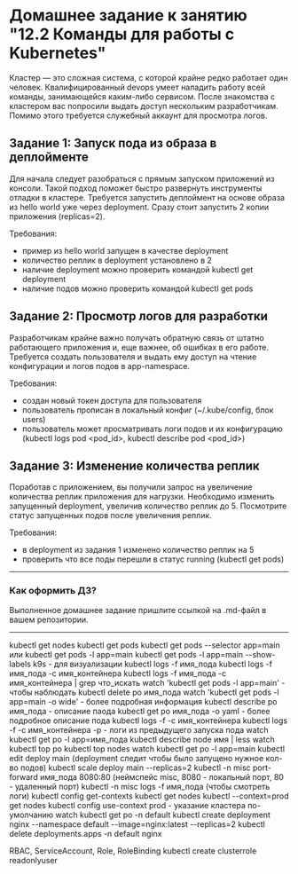 # Домашнее задание к занятию "12.2 Команды для работы с Kubernetes"
Кластер — это сложная система, с которой крайне редко работает один человек. Квалифицированный devops умеет наладить работу всей команды, занимающейся каким-либо сервисом.
После знакомства с кластером вас попросили выдать доступ нескольким разработчикам. Помимо этого требуется служебный аккаунт для просмотра логов.

## Задание 1: Запуск пода из образа в деплойменте
Для начала следует разобраться с прямым запуском приложений из консоли. Такой подход поможет быстро развернуть инструменты отладки в кластере. Требуется запустить деплоймент на основе образа из hello world уже через deployment. Сразу стоит запустить 2 копии приложения (replicas=2).

Требования:
 * пример из hello world запущен в качестве deployment
 * количество реплик в deployment установлено в 2
 * наличие deployment можно проверить командой kubectl get deployment
 * наличие подов можно проверить командой kubectl get pods


## Задание 2: Просмотр логов для разработки
Разработчикам крайне важно получать обратную связь от штатно работающего приложения и, еще важнее, об ошибках в его работе.
Требуется создать пользователя и выдать ему доступ на чтение конфигурации и логов подов в app-namespace.

Требования:
 * создан новый токен доступа для пользователя
 * пользователь прописан в локальный конфиг (~/.kube/config, блок users)
 * пользователь может просматривать логи подов и их конфигурацию (kubectl logs pod <pod_id>, kubectl describe pod <pod_id>)


## Задание 3: Изменение количества реплик
Поработав с приложением, вы получили запрос на увеличение количества реплик приложения для нагрузки. Необходимо изменить запущенный deployment, увеличив количество реплик до 5. Посмотрите статус запущенных подов после увеличения реплик.

Требования:
 * в deployment из задания 1 изменено количество реплик на 5
 * проверить что все поды перешли в статус running (kubectl get pods)

---

### Как оформить ДЗ?

Выполненное домашнее задание пришлите ссылкой на .md-файл в вашем репозитории.

---

kubectl get nodes
kubectl get pods
kubectl get pods --selector app=main
или kubectl get pods -l app=main
kubectl get pods -l app=main --show-labels
k9s - для визуализации
kubectl logs -f имя_пода
kubectl logs -f имя_пода -c имя_контейнера
kubectl logs -f имя_пода -c имя_контейнера | grep что_искать
watch 'kubectl get pods -l app=main' - чтобы наблюдать
kubectl delete po имя_пода
watch 'kubectl get pods -l app=main -o wide' - более подробная информация
kubectl describe po имя_пода - описание паода
kubectl get po имя_пода -o yaml - более подробное описание пода
kubectl logs -f -c имя_контейнера
kubectl logs -f -c имя_контейнера -p - логи из предыдущего запуска пода
watch kubectl get po -l app=имя_пода
kubectl describe node имя | less
watch kubectl top po
kubectl top nodes
watch kubectl get po -l app=main
kubectl edit deploy main (deployment следит чтобы было запущено нужное кол-во подов)
kubectl scale deploy main --replicas=2
kubectl -n misc port-forward имя_пода 8080:80 (неймспейс misc, 8080 - локальный порт, 80 - удаленный порт)
kubectl -n misc logs -f имя_пода (чтобы смотреть логи)
kubectl config get-contexts
kubectl get nodes
kubectl --context=prod get nodes
kubectl config use-context prod - указание кластера по-умолчанию
watch kubectl get po -n default
kubectl create deployment nginx --namespace default --image=nginx:latest --replicas=2
kubectl delete deployments.apps -n default nginx

RBAC, ServiceAccount, Role, RoleBinding
kubectl create clusterrole readonlyuser
